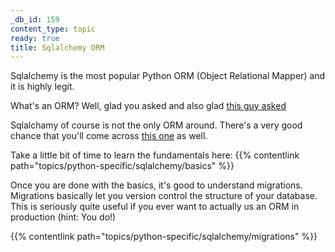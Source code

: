 ```yaml
---
_db_id: 159
content_type: topic
ready: true
title: Sqlalchemy ORM
---
```


Sqlalchemy is the most popular Python ORM (Object Relational Mapper) and it is highly legit.

What's an ORM? Well, glad you asked and also glad [this guy asked](https://stackoverflow.com/questions/1279613/what-is-an-orm-how-does-it-work-and-how-should-i-use-one)

Sqlalchamy of course is not the only ORM around. There's a very good chance that you'll come across [this one](https://docs.djangoproject.com/en/3.0/topics/db/queries/) as well.

Take a little bit of time to learn the fundamentals here:
{{% contentlink path="topics/python-specific/sqlalchemy/basics" %}}

Once you are done with the basics, it's good to understand migrations. Migrations basically let you version control the structure of your database. This is seriously quite useful if you ever want to actually us an ORM in production (hint: You do!)

{{% contentlink path="topics/python-specific/sqlalchemy/migrations" %}}
